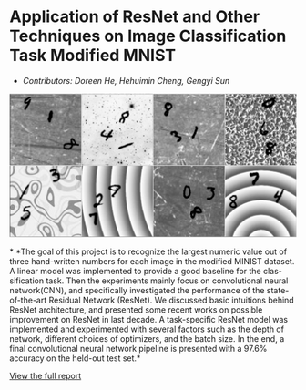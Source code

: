 # Application of ResNet and Other Techniques on Image Classification Task Modified MNIST

* *Contributors: Doreen He, Hehuimin Cheng, Gengyi Sun*
<p float="center">
    <img src="/images/mnist.png">
</p>
* *The goal of this project is to recognize the largest numeric value out of three hand-written numbers for each image in the modified MINIST dataset. A linear model was implemented to provide a good baseline for the clas- sification task. Then the experiments mainly focus on convolutional neural network(CNN), and specifically investigated the performance of the state-of-the-art Residual Network (ResNet). We discussed basic intuitions behind ResNet architecture, and presented some recent works on possible improvement on ResNet in last decade. A task-specific ResNet model was implemented and experimented with several factors such as the depth of network, different choices of optimizers, and the batch size. In the end, a final convolutional neural network pipeline is presented with a 97.6% accuracy on the held-out test set.*

[View the full report](https://github.com/dorhelium/modifiedMNISTclassification/blob/master/report.pdf)
